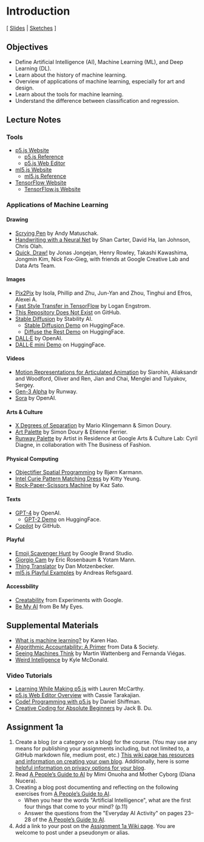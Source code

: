 # Introduction

[ [Slides](https://docs.google.com/presentation/d/1kAPACuob_EjZHcVd63Sz3-3PrQsUUZon10Dz7_V22wM/) \| [Sketches](https://editor.p5js.org/jackbdu/collections/kjuPKBzeH) ]

## Objectives

-   Define Artificial Intelligence (AI), Machine Learning (ML), and Deep Learning (DL).
-   Learn about the history of machine learning.
-   Overview of applications of machine learning, especially for art and design.
-   Learn about the tools for machine learning.
-   Understand the difference between classification and regression.

## Lecture Notes

### Tools

-   [p5.js Website](https://p5js.org)
    -   [p5.js Reference](https://p5js.org/reference/)
    -   [p5.js Web Editor](https://editor.p5js.org)
-   [ml5.js Website](https://ml5js.org)
    -   [ml5.js Reference](https://docs.ml5js.org/#/reference/overview)
-   [TensorFlow Website](https://www.tensorflow.org)
    -   [TensorFlow.js Website](https://www.tensorflow.org/js)

### Applications of Machine Learning

#### Drawing

-   [Scrying Pen](https://experiments.withgoogle.com/scrying-pen) by Andy Matuschak.
-   [Handwriting with a Neural Net](https://experiments.withgoogle.com/handwriting-with-a-neural-net) by Shan Carter, David Ha, Ian Johnson, Chris Olah.
-   [Quick, Draw!](https://quickdraw.withgoogle.com) by Jonas Jongejan, Henry Rowley, Takashi Kawashima, Jongmin Kim, Nick Fox-Gieg, with friends at Google Creative Lab and Data Arts Team.

#### Images

-   [Pix2Pix](https://phillipi.github.io/pix2pix/) by Isola, Phillip and Zhu, Jun-Yan and Zhou, Tinghui and Efros, Alexei A.
-   [Fast Style Transfer in TensorFlow](https://github.com/lengstrom/fast-style-transfer) by Logan Engstrom.
-   [This Repository Does Not Exist](https://github.com/paulbricman/thisrepositorydoesnotexist) on GitHub.
-   [Stable Diffusion](https://stability.ai/news/stable-diffusion-public-release) by Stability AI.
    -   [Stable Diffusion Demo](https://stability.ai/news/stable-diffusion-announcement) on HuggingFace.
    -   [Diffuse the Rest Demo](https://huggingface.co/spaces/huggingface-projects/diffuse-the-rest) on HuggingFace.
-   [DALL·E](https://openai.com/index/dall-e/) by OpenAI.
-   [DALL·E mini Demo](https://huggingface.co/spaces/dalle-mini/dalle-mini) on HuggingFace.

#### Videos

-   [Motion Representations for Articulated Animation](https://github.com/snap-research/articulated-animation) by Siarohin, Aliaksandr and Woodford, Oliver and Ren, Jian and Chai, Menglei and Tulyakov, Sergey.
-   [Gen-3 Alpha](https://runwayml.com/research/introducing-gen-3-alpha) by Runway.
-   [Sora](https://openai.com/index/video-generation-models-as-world-simulators/) by OpenAI.

#### Arts & Culture

-   [X Degrees of Separation](https://experiments.withgoogle.com/x-degrees-of-separation) by Mario Klingemann & Simon Doury.
-   [Art Palette](https://experiments.withgoogle.com/art-palette) by Simon Doury & Etienne Ferrier.
-   [Runway Palette](https://experiments.withgoogle.com/business-of-fashion) by Artist in Residence at Google Arts & Culture Lab: Cyril Diagne, in collaboration with The Business of Fashion.

#### Physical Computing

-   [Objectifier Spatial Programming](https://experiments.withgoogle.com/objectifier-spatial-programming) by Bjørn Karmann.
-   [Intel Curie Pattern Matching Dress](https://www.hackster.io/kitty-yeung/arduino-101-intel-curie-pattern-matching-dress-9cc783) by Kitty Yeung.
-   [Rock-Paper-Scissors Machine](https://experiments.withgoogle.com/rock-paper-scissors) by Kaz Sato.

#### Texts

-   [GPT-4](https://openai.com/index/gpt-4/) by OpenAI.
    -   [GPT-2 Demo](https://transformer.huggingface.co/doc/distil-gpt2) on HuggingFace.
-   [Copilot](https://github.com/features/copilot) by GitHub.

#### Playful

-   [Emoji Scavenger Hunt](https://experiments.withgoogle.com/emoji-scavenger) by Google Brand Studio.
-   [Giorgio Cam](https://experiments.withgoogle.com/giorgio-cam) by Eric Rosenbaum & Yotam Mann.
-   [Thing Translator](https://experiments.withgoogle.com/thing-translator) by Dan Motzenbecker.
-   [ml5.js Playful Examples](https://ml5-fellowship-2020.github.io/examples/) by Andreas Refsgaard.

#### Accessbility

-   [Creatability](https://experiments.withgoogle.com/collection/creatability) from Experiments with Google.
-   [Be My AI](https://www.bemyeyes.com/blog/announcing-be-my-ai) from Be My Eyes.

## Supplemental Materials

-   [What is machine learning?](https://www.technologyreview.com/s/612437/what-is-machine-learning-we-drew-you-another-flowchart/) by Karen Hao.
-   [Algorithmic Accountability: A Primer](https://datasociety.net/wp-content/uploads/2018/04/Data_Society_Algorithmic_Accountability_Primer_FINAL-4.pdf) from Data & Society.
-   [Seeing Machines Think](https://youtu.be/ugkfmHBW74Q) by Martin Wattenberg and Fernanda Viégas.
-   [Weird Intelligence](https://vimeo.com/304110435) by Kyle McDonald.

### Video Tutorials

-   [Learning While Making p5.js](https://youtu.be/1k3X4DLDHdc) with Lauren McCarthy.
-   [p5.js Web Editor Overview](https://youtu.be/x1rJJRVTpAI) with Cassie Tarakajian.
-   [Code! Programming with p5.js](https://www.youtube.com/playlist?list=PLRqwX-V7Uu6Zy51Q-x9tMWIv9cueOFTFA) by Daniel Shiffman.
-   [Creative Coding for Absolute Beginners](https://www.youtube.com/playlist?list=PLUbmjnHkwarjjudjj2dclvClnL5ngpDze) by Jack B. Du.

## Assignment 1a

1. Create a blog (or a category on a blog) for the course. (You may use any means for publishing your assignments including, but not limited to, a GitHub markdown file, medium post, etc.) [This wiki page has resources and information on creating your own blog](https://github.com/jackbdu/Intro-ML-Arts-IMA-Summer24/wiki/Documentation-Blog-Resources). Additionally, here is some [helpful information on privacy options for your blog](https://www.nyu.edu/servicelink/KB0012245).
2. Read [A People’s Guide to AI](https://alliedmedia.org/wp-content/uploads/2020/09/peoples-guide-ai.pdf) by Mimi Onuoha and Mother Cyborg (Diana Nucera).
3. Creating a blog post documenting and reflecting on the following exercises from [A People’s Guide to AI](https://alliedmedia.org/wp-content/uploads/2020/09/peoples-guide-ai.pdf).
    - When you hear the words "Artificial Intelligence", what are the first four things that come to your mind? (p.11)
    - Answer the questions from the "Everyday AI Activity" on pages 23–28 of the [A People’s Guide to AI](https://alliedmedia.org/wp-content/uploads/2020/09/peoples-guide-ai.pdf).
4. Add a link to your post on the [Assignment 1a Wiki page](https://github.com/jackbdu/Intro-ML-Arts-IMA-Summer24/wiki/Assignment-1a). You are welcome to post under a pseudonym or alias.
